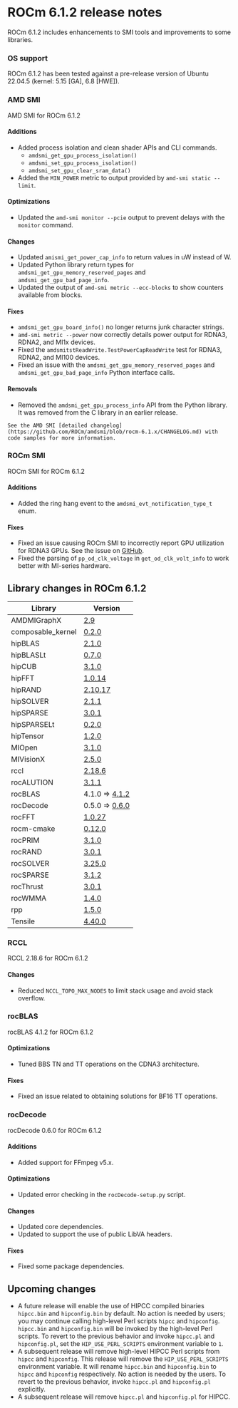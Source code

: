 # ROCm 6.1.2 release notes
<!-- Do not edit this file! This file is autogenerated with -->
<!--   tools/autotag/tag_script.py                          -->

<!-- Disable lints since this is an auto-generated file.    -->
<!-- markdownlint-disable blanks-around-headers             -->
<!-- markdownlint-disable no-duplicate-header               -->
<!-- markdownlint-disable no-blanks-blockquote              -->
<!-- markdownlint-disable ul-indent                         -->
<!-- markdownlint-disable no-trailing-spaces                -->

<!-- spellcheck-disable -->

ROCm 6.1.2 includes enhancements to SMI tools and improvements to some libraries.

### OS support

ROCm 6.1.2 has been tested against a pre-release version of Ubuntu 22.04.5 (kernel: 5.15 [GA], 6.8 [HWE]).

### AMD SMI

AMD SMI for ROCm 6.1.2

#### Additions

* Added process isolation and clean shader APIs and CLI commands.
  * `amdsmi_get_gpu_process_isolation()`
  * `amdsmi_set_gpu_process_isolation()`
  * `amdsmi_set_gpu_clear_sram_data()`
* Added the `MIN_POWER` metric to output provided by `amd-smi static --limit`.

#### Optimizations

* Updated the `amd-smi monitor --pcie` output to prevent delays with the `monitor` command.

#### Changes

* Updated `amismi_get_power_cap_info` to return values in uW instead of W.
* Updated Python library return types for `amdsmi_get_gpu_memory_reserved_pages` and `amdsmi_get_gpu_bad_page_info`.
* Updated the output of `amd-smi metric --ecc-blocks` to show counters available from blocks.

#### Fixes

* `amdsmi_get_gpu_board_info()` no longer returns junk character strings.
* `amd-smi metric --power` now correctly details power output for RDNA3, RDNA2, and MI1x devices.
* Fixed the `amdsmitstReadWrite.TestPowerCapReadWrite` test for RDNA3, RDNA2, and MI100 devices.
* Fixed an issue with the `amdsmi_get_gpu_memory_reserved_pages` and `amdsmi_get_gpu_bad_page_info` Python interface calls.

#### Removals

* Removed the `amdsmi_get_gpu_process_info` API from the Python library. It was removed from the C library in an earlier release.

```{note}
See the AMD SMI [detailed changelog](https://github.com/ROCm/amdsmi/blob/rocm-6.1.x/CHANGELOG.md) with code samples for more information.
```

### ROCm SMI

ROCm SMI for ROCm 6.1.2

#### Additions

* Added the ring hang event to the `amdsmi_evt_notification_type_t` enum.

#### Fixes

* Fixed an issue causing ROCm SMI to incorrectly report GPU utilization for RDNA3 GPUs. See the issue on [GitHub](https://github.com/ROCm/ROCm/issues/3112).
* Fixed the parsing of `pp_od_clk_voltage` in `get_od_clk_volt_info` to work better with MI-series hardware.

## Library changes in ROCm 6.1.2

| Library | Version |
|---------|---------|
| AMDMIGraphX | [2.9](https://github.com/ROCm/AMDMIGraphX/releases/tag/rocm-6.1.2) |
| composable_kernel | [0.2.0](https://github.com/ROCm/composable_kernel/releases/tag/rocm-6.1.2) |
| hipBLAS | [2.1.0](https://github.com/ROCm/hipBLAS/releases/tag/rocm-6.1.2) |
| hipBLASLt | [0.7.0](https://github.com/ROCm/hipBLASLt/releases/tag/rocm-6.1.2) |
| hipCUB | [3.1.0](https://github.com/ROCm/hipCUB/releases/tag/rocm-6.1.2) |
| hipFFT | [1.0.14](https://github.com/ROCm/hipFFT/releases/tag/rocm-6.1.2) |
| hipRAND | [2.10.17](https://github.com/ROCm/hipRAND/releases/tag/rocm-6.1.2) |
| hipSOLVER | [2.1.1](https://github.com/ROCm/hipSOLVER/releases/tag/rocm-6.1.2) |
| hipSPARSE | [3.0.1](https://github.com/ROCm/hipSPARSE/releases/tag/rocm-6.1.2) |
| hipSPARSELt | [0.2.0](https://github.com/ROCm/hipSPARSELt/releases/tag/rocm-6.1.2) |
| hipTensor | [1.2.0](https://github.com/ROCm/hipTensor/releases/tag/rocm-6.1.2) |
| MIOpen | [3.1.0](https://github.com/ROCm/MIOpen/releases/tag/rocm-6.1.2) |
| MIVisionX | [2.5.0](https://github.com/ROCm/MIVisionX/releases/tag/rocm-6.1.2) |
| rccl | [2.18.6](https://github.com/ROCm/rccl/releases/tag/rocm-6.1.2) |
| rocALUTION | [3.1.1](https://github.com/ROCm/rocALUTION/releases/tag/rocm-6.1.2) |
| rocBLAS | 4.1.0 ⇒ [4.1.2](https://github.com/ROCm/rocBLAS/releases/tag/rocm-6.1.2) |
| rocDecode | 0.5.0 ⇒ [0.6.0](https://github.com/ROCm/rocDecode/releases/tag/rocm-6.1.2) |
| rocFFT | [1.0.27](https://github.com/ROCm/rocFFT/releases/tag/rocm-6.1.2) |
| rocm-cmake | [0.12.0](https://github.com/ROCm/rocm-cmake/releases/tag/rocm-6.1.2) |
| rocPRIM | [3.1.0](https://github.com/ROCm/rocPRIM/releases/tag/rocm-6.1.2) |
| rocRAND | [3.0.1](https://github.com/ROCm/rocRAND/releases/tag/rocm-6.1.2) |
| rocSOLVER | [3.25.0](https://github.com/ROCm/rocSOLVER/releases/tag/rocm-6.1.2) |
| rocSPARSE | [3.1.2](https://github.com/ROCm/rocSPARSE/releases/tag/rocm-6.1.2) |
| rocThrust | [3.0.1](https://github.com/ROCm/rocThrust/releases/tag/rocm-6.1.2) |
| rocWMMA | [1.4.0](https://github.com/ROCm/rocWMMA/releases/tag/rocm-6.1.2) |
| rpp | [1.5.0](https://github.com/ROCm/rpp/releases/tag/rocm-6.1.2) |
| Tensile | [4.40.0](https://github.com/ROCm/Tensile/releases/tag/rocm-6.1.2) |

### RCCL

RCCL 2.18.6 for ROCm 6.1.2

#### Changes

* Reduced `NCCL_TOPO_MAX_NODES` to limit stack usage and avoid stack overflow.

### rocBLAS

rocBLAS 4.1.2 for ROCm 6.1.2

#### Optimizations

* Tuned BBS TN and TT operations on the CDNA3 architecture.

#### Fixes

* Fixed an issue related to obtaining solutions for BF16 TT operations.

### rocDecode

rocDecode 0.6.0 for ROCm 6.1.2

#### Additions

* Added support for FFmpeg v5.x.

#### Optimizations

* Updated error checking in the `rocDecode-setup.py` script.

#### Changes

* Updated core dependencies.
* Updated to support the use of public LibVA headers.

#### Fixes

* Fixed some package dependencies.

## Upcoming changes

* A future release will enable the use of HIPCC compiled binaries `hipcc.bin` and `hipconfig.bin` by default. No action is needed by users; you may continue calling high-level Perl scripts `hipcc` and `hipconfig`. `hipcc.bin` and `hipconfig.bin` will be invoked by the high-level Perl scripts. To revert to the previous behavior and invoke `hipcc.pl` and `hipconfig.pl`, set the `HIP_USE_PERL_SCRIPTS` environment variable to `1`.
* A subsequent release will remove high-level HIPCC Perl scripts from `hipcc` and `hipconfig`. This release will remove the `HIP_USE_PERL_SCRIPTS` environment variable. It will rename `hipcc.bin` and `hipconfig.bin` to `hipcc` and `hipconfig` respectively. No action is needed by the users. To revert to the previous behavior, invoke `hipcc.pl` and `hipconfig.pl` explicitly.
* A subsequent release will remove `hipcc.pl` and `hipconfig.pl` for HIPCC.
